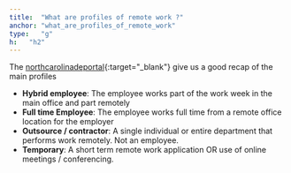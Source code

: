 ```yaml
---
title:  "What are profiles of remote work ?"
anchor: "what_are_profiles_of_remote_work"
type:   "g"
h:   "h2"
---
```


The [northcarolinadeportal](http://northcarolinadeportal.com/remotework/what-is-remote-work/){:target="_blank"}
give us a good recap of the main profiles

* **Hybrid employee**: The employee works part of the work week in the main office and part remotely
* **Full time Employee**: The employee works full time from a remote office location for the employer 
* **Outsource / contractor**: A single individual or entire department that performs work remotely. Not an employee. 
* **Temporary**: A short term remote work application OR use of online meetings / conferencing. 